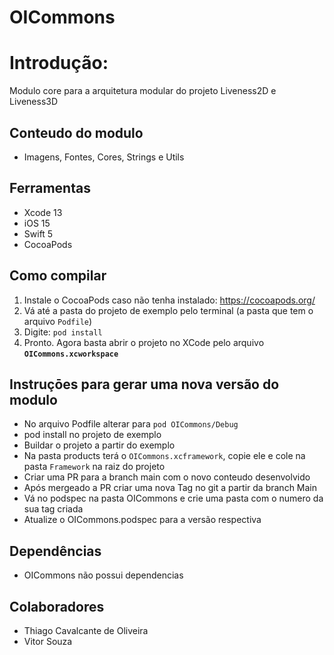# OICommons

# Introdução: 

Modulo core para a arquitetura modular do projeto Liveness2D e Liveness3D   

## Conteudo do modulo

- Imagens, Fontes, Cores, Strings e Utils

## Ferramentas

- Xcode 13
- iOS 15
- Swift 5
- CocoaPods

## Como compilar

1. Instale o CocoaPods caso não tenha instalado: https://cocoapods.org/
2. Vá até a pasta do projeto de exemplo pelo terminal (a pasta que tem o arquivo `Podfile`)
3. Digite: `pod install`
4. Pronto. Agora basta abrir o projeto no XCode pelo arquivo **`OICommons.xcworkspace`**

## Instruçōes para gerar uma nova versão do modulo
- No arquivo Podfile alterar para ```pod OICommons/Debug```
- pod install no projeto de exemplo
- Buildar o projeto a partir do exemplo
- Na pasta products terá o ```OICommons.xcframework```, copie ele e cole na pasta ```Framework``` na raiz do projeto
- Criar uma PR para a branch main com o novo conteudo desenvolvido
- Após mergeado a PR criar uma nova Tag no git a partir da branch Main
- Vá no podspec na pasta OICommons e crie uma pasta com o numero da sua tag criada
- Atualize o OICommons.podspec para a versão respectiva

## Dependências
 - OICommons não possui dependencias
 
 ## Colaboradores
 - Thiago Cavalcante de Oliveira
 - Vitor Souza
